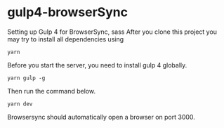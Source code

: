 
# gulp4-browserSync

Setting up Gulp 4 for BrowserSync, sass
After you clone this project you may try to install all dependencies using

    yarn

Before you start the server, you need to install gulp 4 globally.

    yarn gulp -g

Then run the command below.

    yarn dev

Browsersync should automatically open a browser on port 3000.

